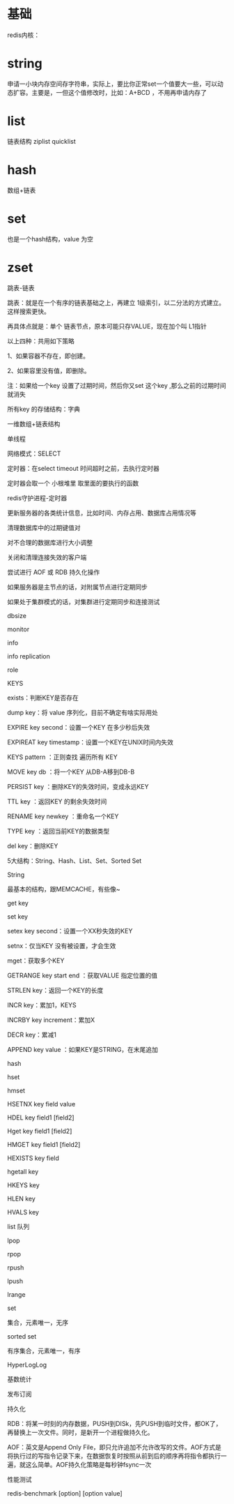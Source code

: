 # 基础

redis内核：

# string

申请一小块内存空间存字符串，实际上，要比你正常set一个值要大一些，可以动态扩容。主要是，一但这个值修改时，比如：A\+BCD ，不用再申请内存了

# list

链表结构 ziplist quicklist

# hash

数组\+链表

# set

也是一个hash结构，value 为空

# zset

跳表\-链表

跳表：就是在一个有序的链表基础之上，再建立 1级索引，以二分法的方式建立。这样搜索更快。

再具体点就是：单个 链表节点，原本可能只存VALUE，现在加个叫 L1指针

以上四种：共用如下策略

1、如果容器不存在，即创建。

2、如果容里没有值，即删除。

注：如果给一个key 设置了过期时间，然后你又set 这个key ,那么之前的过期时间就消失

所有key 的存储结构：字典

一维数组\+链表结构

单线程

网络模式：SELECT

定时器：在select timeout 时间超时之前，去执行定时器

定时器会取一个 小根堆里 取里面的要执行的函数

redis守护进程\-定时器

更新服务器的各类统计信息，比如时间、内存占用、数据库占用情况等

清理数据库中的过期键值对

对不合理的数据库进行大小调整

关闭和清理连接失效的客户端

尝试进行 AOF 或 RDB 持久化操作

如果服务器是主节点的话，对附属节点进行定期同步

如果处于集群模式的话，对集群进行定期同步和连接测试

dbsize

monitor

info

info replication

role

KEYS

exists：判断KEY是否存在

dump key：将 value 序列化，目前不确定有啥实际用处

EXPIRE key second：设置一个KEY 在多少秒后失效

EXPIREAT key timestamp：设置一个KEY在UNIX时间内失效

KEYS pattern ：正则查找 遍历所有 KEY

MOVE key db ：将一个KEY 从DB\-A移到DB\-B

PERSIST key ：删除KEY的失效时间，变成永远KEY

TTL key ：返回KEY 的剩余失效时间

RENAME key newkey ：重命名一个KEY

TYPE key ：返回当前KEY的数据类型

del key：删除KEY

5大结构：String、Hash、List、Set、Sorted Set

String

最基本的结构，跟MEMCACHE，有些像~

get key

set key

setex key second：设置一个XX秒失效的KEY

setnx：仅当KEY 没有被设置，才会生效

mget：获取多个KEY

GETRANGE key start end ：获取VALUE 指定位置的值

STRLEN key：返回一个KEY的长度

INCR key：累加1，KEYS

INCRBY key increment：累加X

DECR key：累减1

APPEND key value ：如果KEY是STRING，在末尾追加

hash

hset

hmset

HSETNX key field value

HDEL key field1 \[field2\]

Hget key field1 \[field2\]

HMGET key field1 \[field2\]

HEXISTS key field

hgetall key

HKEYS key

HLEN key

HVALS key

list 队列

lpop

rpop

rpush

lpush

lrange

set

集合，元素唯一，无序

sorted set

有序集合，元素唯一，有序

HyperLogLog

基数统计

发布订阅

持久化

RDB：将某一时刻的内存数据，PUSH到DISk，先PUSH到临时文件，都OK了，再替换上一次文件。同时，是新开一个进程做持久化。

AOF：英文是Append Only File，即只允许追加不允许改写的文件。AOF方式是将执行过的写指令记录下来，在数据恢复时按照从前到后的顺序再将指令都执行一遍，就这么简单。AOF持久化策略是每秒钟fsync一次

性能测试

redis\-benchmark \[option\] \[option value\]

